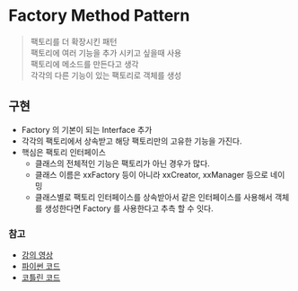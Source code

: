 # Factory Method Pattern

> 팩토리를 더 확장시킨 패턴</br>
> 팩토리에 여러 기능을 추가 시키고 싶을때 사용</br>
> 팩토리에 메소드를 만든다고 생각</br>
> 각각의 다른 기능이 있는 팩토리로 객체를 생성

## 구현

- Factory 의 기본이 되는 Interface 추가
- 각각의 팩토리에서 상속받고 해당 팩토리만의 고유한 기능을 가진다.
- 핵심은 팩토리 인터페이스
    - 클래스의 전체적인 기능은 팩토리가 아닌 경우가 많다.
    - 클래스 이름은 xxFactory 등이 아니라 xxCreator, xxManager 등으로 네이밍
    - 클래스별로 팩토리 인터페이스를 상속받아서 같은 인터페이스를 사용해서 객체를 생성한다면 Factory 를 사용한다고 추측 할 수 잇다.

### 참고

- [강의  영상](https://www.youtube.com/watch?v=ejXUhFKcbIU&list=PLDV-cCQnUlIYcAmW4j27i8aYPbja9HePm&index=3)
- [파이썬  코드](https://colab.research.google.com/github/NoCodeProgram/DesignPatterns/blob/main/Creational/FactoryMethodP.ipynb)
- [코틀린 코드](https://pl.kotl.in/WEGsouPYg)